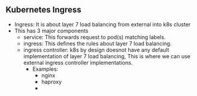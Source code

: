 Kubernetes Ingress
-------------------
* Ingress: It is about layer 7 load balancing from external into k8s cluster
* This has 3 major components
    * service: This forwards request to pod(s) matching labels.
    * ingress: This defines the rules about layer 7 load balancing.
    * ingress controller: k8s by design doesnot have any default implementation of layer 7 load balancing, This is where we can use external ingress controller implementations.
      * Examples:
          * nginx
          * haproxy
          * 